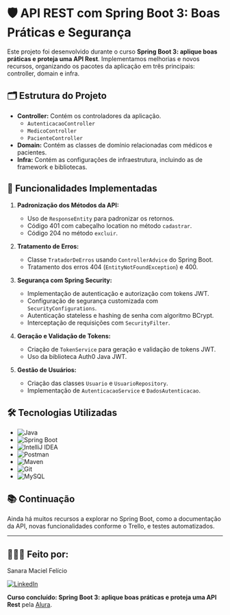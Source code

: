 # 🛡️ API REST com Spring Boot 3: Boas Práticas e Segurança

Este projeto foi desenvolvido durante o curso **Spring Boot 3: aplique boas práticas e proteja uma API Rest**. Implementamos melhorias e novos recursos, organizando os pacotes da aplicação em três principais: controller, domain e infra.

## 🗂️ Estrutura do Projeto

- **Controller:** Contém os controladores da aplicação.
  - `AutenticacaoController`
  - `MedicoController`
  - `PacienteController`
- **Domain:** Contém as classes de domínio relacionadas com médicos e pacientes.
- **Infra:** Contém as configurações de infraestrutura, incluindo as de framework e bibliotecas.

## 🚀 Funcionalidades Implementadas

1. **Padronização dos Métodos da API:**
   - Uso de `ResponseEntity` para padronizar os retornos.
   - Código 401 com cabeçalho location no método `cadastrar`.
   - Código 204 no método `excluir`.

2. **Tratamento de Erros:**
   - Classe `TratadorDeErros` usando `ControllerAdvice` do Spring Boot.
   - Tratamento dos erros 404 (`EntityNotFoundException`) e 400.

3. **Segurança com Spring Security:**
   - Implementação de autenticação e autorização com tokens JWT.
   - Configuração de segurança customizada com `SecurityConfigurations`.
   - Autenticação stateless e hashing de senha com algoritmo BCrypt.
   - Interceptação de requisições com `SecurityFilter`.

4. **Geração e Validação de Tokens:**
   - Criação de `TokenService` para geração e validação de tokens JWT.
   - Uso da biblioteca Auth0 Java JWT.

5. **Gestão de Usuários:**
   - Criação das classes `Usuario` e `UsuarioRepository`.
   - Implementação de `AutenticacaoService` e `DadosAutenticacao`.

## 🛠️ Tecnologias Utilizadas

- ![Java](https://img.shields.io/badge/Java-ED8B00?style=for-the-badge&logo=java&logoColor=white)
- ![Spring Boot](https://img.shields.io/badge/Spring_Boot-F2F4F9?style=for-the-badge&logo=spring-boot)
- ![IntelliJ IDEA](https://img.shields.io/badge/IntelliJ-000000?style=for-the-badge&logo=intellij-idea&logoColor=white)
- ![Postman](https://img.shields.io/badge/Postman-FF6C37?style=for-the-badge&logo=postman&logoColor=white)
- ![Maven](https://img.shields.io/badge/Maven-C71A36?style=for-the-badge&logo=apache-maven&logoColor=white) 
- ![Git](https://img.shields.io/badge/Git-F05032?style=for-the-badge&logo=git&logoColor=white) 
- ![MySQL](https://img.shields.io/badge/MySQL-4479A1?style=for-the-badge&logo=mysql&logoColor=white)

## 📚 Continuação

Ainda há muitos recursos a explorar no Spring Boot, como a documentação da API, novas funcionalidades conforme o Trello, e testes automatizados.

---
## 🧛🏽‍♀️ Feito por:
Sanara Maciel Felício

[![LinkedIn](https://img.icons8.com/color/48/linkedin.png)](https://www.linkedin.com/in/sanara-maciel-felicio-99521bb8/)

**Curso concluído: Spring Boot 3: aplique boas práticas e proteja uma API Rest** pela [Alura](https://www.alura.com.br/).
